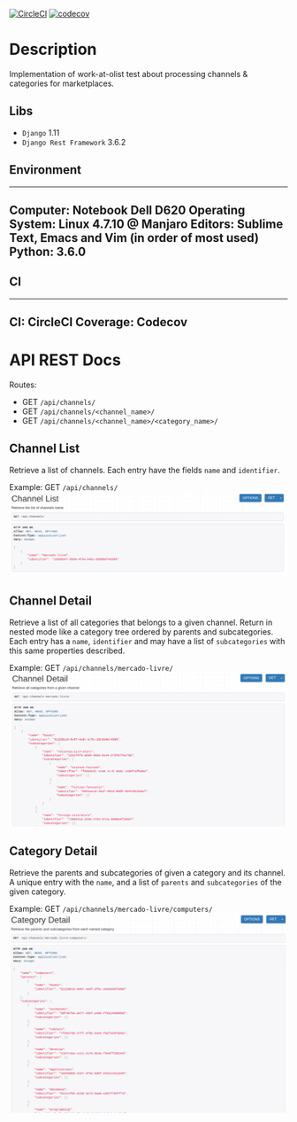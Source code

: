 [![CircleCI](https://circleci.com/gh/ryukinix/work-at-olist-test.svg?style=svg)](https://circleci.com/gh/ryukinix/work-at-olist-test)
[![codecov](https://codecov.io/gh/ryukinix/work-at-olist-test/branch/master/graph/badge.svg?token=C6wyVSwO1b)](https://codecov.io/gh/ryukinix/work-at-olist-test)

# Description

Implementation of work-at-olist test about processing channels & categories for marketplaces. 

## Libs

* `Django` 1.11
* `Django Rest Framework` 3.6.2

## Environment

---
Computer: Notebook Dell D620
Operating System: Linux 4.7.10 @ Manjaro
Editors: Sublime Text, Emacs and Vim (in order of most used)
Python: 3.6.0
---

## CI

---
CI: CircleCI
Coverage: Codecov
---

# API REST Docs

Routes:

* GET `/api/channels/`
* GET `/api/channels/<channel_name>/`
* GET `/api/channels/<channel_name>/<category_name>/`

## Channel List
Retrieve a list of channels. Each entry have the fields `name` and `identifier`.

Example: GET `/api/channels/`
![channel-list](docs/channel-list.png)

## Channel Detail
Retrieve a list of all categories that belongs to a given channel. Return in nested mode
like a category tree ordered by parents and subcategories. Each entry has a `name`, `identifier` and may have a list of `subcategories` with this same properties described.

Example: GET `/api/channels/mercado-livre/`
![channel-detail](docs/channel-detail.png)


## Category Detail
Retrieve the parents and subcategories of given a category and its channel. A unique
entry with the `name`, and a list of `parents` and `subcategories` of the given category.

Example: GET `/api/channels/mercado-livre/computers/`
![category-detail](docs/category-detail.png)